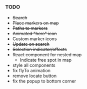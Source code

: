 ### TODO
- ~~Search~~
- ~~Place markers on map~~
- ~~Paths to markers~~
- ~~Animated "here" icon~~
- ~~Custom marker icons~~
- ~~Update on search~~
- ~~Selection indicator/effects~~
- ~~React component for nested map~~
  - Indicate free spot in map
- style all components
- fix flyTo animation
- remove locate button
- fix the popup to bottom corner
